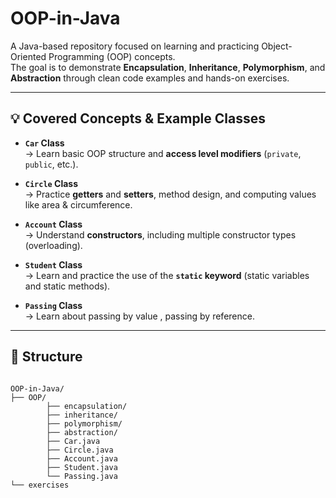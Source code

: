 # OOP-in-Java

A Java-based repository focused on learning and practicing Object-Oriented Programming (OOP) concepts.  
The goal is to demonstrate **Encapsulation**, **Inheritance**, **Polymorphism**, and **Abstraction** through clean code examples and hands-on exercises.

---

## 💡 Covered Concepts & Example Classes

- **`Car` Class**  
  → Learn basic OOP structure and **access level modifiers** (`private`, `public`, etc.).

- **`Circle` Class**  
  → Practice **getters** and **setters**, method design, and computing values like area & circumference.

- **`Account` Class**  
  → Understand **constructors**, including multiple constructor types (overloading).

- **`Student` Class**  
  → Learn and practice the use of the **`static` keyword** (static variables and static methods).

- **`Passing` Class**  
  → Learn about passing by value , passing by reference.

---

## 📁 Structure

```text

OOP-in-Java/
├── OOP/
        ├── encapsulation/
        ├── inheritance/
        ├── polymorphism/
        ├── abstraction/
        ├── Car.java
        ├── Circle.java
        ├── Account.java
        ├── Student.java
        └── Passing.java
└── exercises



